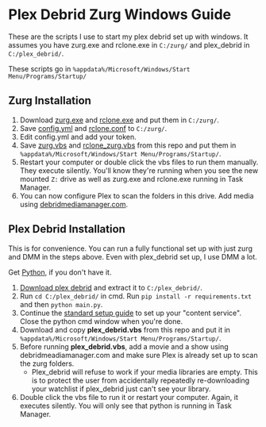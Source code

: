 # Plex Debrid Zurg Windows Guide

These are the scripts I use to start my plex debrid set up with windows. It assumes you have zurg.exe and rclone.exe in `C:/zurg/` and plex_debrid in `C:/plex_debrid/`.

These scripts go in `%appdata%/Microsoft/Windows/Start Menu/Programs/Startup/`

## Zurg Installation

1. Download [zurg.exe](https://github.com/debridmediamanager/zurg-testing/tree/main/releases/) and [rclone.exe](https://rclone.org/downloads/) and put them in `C:/zurg/`.
2. Save [config.yml](https://raw.githubusercontent.com/debridmediamanager/zurg-testing/main/config.yml) and [rclone.conf](https://raw.githubusercontent.com/debridmediamanager/zurg-testing/main/rclone.conf) to `C:/zurg/`.
3. Edit config.yml and add your token.
4. Save [zurg.vbs](https://raw.githubusercontent.com/ignamiranda/plex_debrid_zurg_scripts/main/zurg.vbs) and [rclone_zurg.vbs](https://raw.githubusercontent.com/ignamiranda/plex_debrid_zurg_scripts/main/rclone_zurg.vbs) from this repo and put them in `%appdata%/Microsoft/Windows/Start Menu/Programs/Startup/`.
5. Restart your computer or double click the vbs files to run them manually. They execute silently. You'll know they're running when you see the new mounted `Z:` drive as well as zurg.exe and rclone.exe running in Task Manager.
6. You can now configure Plex to scan the folders in this drive. Add media using [debridmediamanager.com](https://debridmediamanager.com/).

## Plex Debrid Installation

This is for convenience. You can run a fully functional set up with just zurg and DMM in the steps above. Even with plex_debrid set up, I use DMM a lot.

Get [Python](https://www.python.org/downloads/), if you don't have it.

1. [Download plex debrid](https://codeload.github.com/itsToggle/plex_debrid/zip/refs/heads/main) and extract it to `C:/plex_debrid/`.
2. Run `cd C:/plex_debrid/` in cmd. Run `pip install -r requirements.txt` and then `python main.py`.
3. Continue the [standard setup guide](https://github.com/itsToggle/plex_debrid#3-page_facing_up-setup-plex_debrid) to set up your "content service". Close the python cmd window when you're done.
4. Download and copy **plex_debrid.vbs** from this repo and put it in `%appdata%/Microsoft/Windows/Start Menu/Programs/Startup/`.
5. Before running **plex_debrid.vbs**, add a movie and a show using debridmeadiamanager.com and make sure Plex is already set up to scan the zurg folders.
   * Plex_debrid will refuse to work if your media libraries are empty. This is to protect the user from accidentally repeatedly re-downloading your watchlist if plex_debrid just can't see your library.
6. Double click the vbs file to run it or restart your computer. Again, it executes silently. You will only see that python is running in Task Manager.
